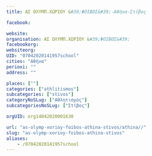 ```yaml
---
title: ΑΣ ΟΛΥΜΠ.ΧΩΡΙΟΥ &#39;ΦΟΙΒΟΣ&#39;-Αθήνα-Στίβος

facebook:

website:
organisation: ΑΣ ΟΛΥΜΠ.ΧΩΡΙΟΥ &#39;ΦΟΙΒΟΣ&#39;
facebookorg:
websiteorg:
UID: "07042020141957school"
cities: "Αθήνα"
perioxi: ""
address: ""

places: [""]
categories: ["athlitismos"]
subcategories: ["stivos"]
categoryNoSLug: ["Αθλητισμός"]
subcategoriesNoSLug: ["Στίβος"]

orgUID: org14042020001630

url: "as-olymp-xorioy-foibos-athina-stivos/athina//"
slug: "as-olymp-xorioy-foibos-athina-stivos"
aliases:
    - /07042020141957school
---
```





